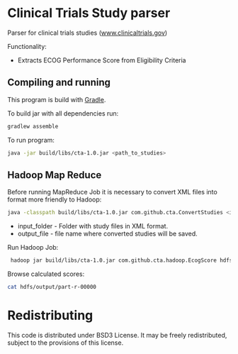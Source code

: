 # Clinical Trials Study parser

Parser for clinical trials studies (www.clinicaltrials.gov)

Functionality:

* Extracts ECOG Performance Score from Eligibility Criteria
 
## Compiling and running

This program is build with [Gradle](https://gradle.org/).

To build jar with all dependencies run:
```sh
gradlew assemble
```

To run program:
```sh
java -jar build/libs/cta-1.0.jar <path_to_studies>
```

## Hadoop Map Reduce

Before running MapReduce Job it is necessary to convert XML files into format more friendly to Hadoop:

```sh
java -classpath build/libs/cta-1.0.jar com.github.cta.ConvertStudies <input_folder> <output_file>
```

* input_folder - Folder with study files in XML format.
* output_file - file name where converted studies will be saved.

Run Hadoop Job:

```sh
 hadoop jar build/libs/cta-1.0.jar com.github.cta.hadoop.EcogScore hdfs/input hdfs/output
```

Browse calculated scores:

```sh
cat hdfs/output/part-r-00000
```


# Redistributing

This code is distributed under BSD3 License. It may be freely redistributed, subject to the provisions of this license.
